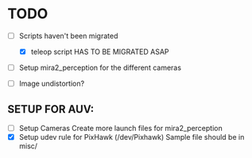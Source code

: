 # TODO
- [ ] Scripts haven't been migrated
    - [X] teleop script HAS TO BE MIGRATED ASAP
- [ ] Setup mira2_perception for the different cameras
- [ ] Image undistortion?


## SETUP FOR AUV:
- [ ] Setup Cameras
      Create more launch files for mira2_perception
- [X] Setup udev rule for PixHawk (/dev/Pixhawk)
      Sample file should be in misc/
